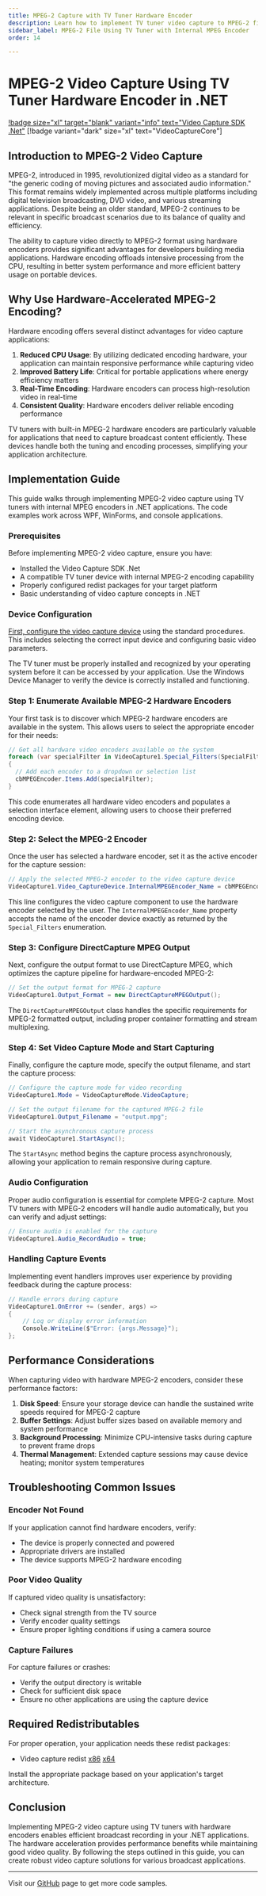 ```yaml
---
title: MPEG-2 Capture with TV Tuner Hardware Encoder
description: Learn how to implement TV tuner video capture to MPEG-2 files in .NET applications. Step-by-step guide with code examples for WPF, WinForms, and console applications. Improve your media streaming applications with hardware acceleration.
sidebar_label: MPEG-2 File Using TV Tuner with Internal MPEG Encoder
order: 14

---
```


# MPEG-2 Video Capture Using TV Tuner Hardware Encoder in .NET

[!badge size="xl" target="blank" variant="info" text="Video Capture SDK .Net"](https://www.visioforge.com/video-capture-sdk-net) [!badge variant="dark" size="xl" text="VideoCaptureCore"]

## Introduction to MPEG-2 Video Capture

MPEG-2, introduced in 1995, revolutionized digital video as a standard for "the generic coding of moving pictures and associated audio information." This format remains widely implemented across multiple platforms including digital television broadcasting, DVD video, and various streaming applications. Despite being an older standard, MPEG-2 continues to be relevant in specific broadcast scenarios due to its balance of quality and efficiency.

The ability to capture video directly to MPEG-2 format using hardware encoders provides significant advantages for developers building media applications. Hardware encoding offloads intensive processing from the CPU, resulting in better system performance and more efficient battery usage on portable devices.

## Why Use Hardware-Accelerated MPEG-2 Encoding?

Hardware encoding offers several distinct advantages for video capture applications:

1. **Reduced CPU Usage**: By utilizing dedicated encoding hardware, your application can maintain responsive performance while capturing video
2. **Improved Battery Life**: Critical for portable applications where energy efficiency matters
3. **Real-Time Encoding**: Hardware encoders can process high-resolution video in real-time
4. **Consistent Quality**: Hardware encoders deliver reliable encoding performance

TV tuners with built-in MPEG-2 hardware encoders are particularly valuable for applications that need to capture broadcast content efficiently. These devices handle both the tuning and encoding processes, simplifying your application architecture.

## Implementation Guide

This guide walks through implementing MPEG-2 video capture using TV tuners with internal MPEG encoders in .NET applications. The code examples work across WPF, WinForms, and console applications.

### Prerequisites

Before implementing MPEG-2 video capture, ensure you have:

- Installed the Video Capture SDK .Net
- A compatible TV tuner device with internal MPEG-2 encoding capability
- Properly configured redist packages for your target platform
- Basic understanding of video capture concepts in .NET

### Device Configuration

[First, configure the video capture device](../video-sources/video-capture-devices/index.md) using the standard procedures. This includes selecting the correct input device and configuring basic video parameters.

The TV tuner must be properly installed and recognized by your operating system before it can be accessed by your application. Use the Windows Device Manager to verify the device is correctly installed and functioning.

### Step 1: Enumerate Available MPEG-2 Hardware Encoders

Your first task is to discover which MPEG-2 hardware encoders are available in the system. This allows users to select the appropriate encoder for their needs:

```cs
// Get all hardware video encoders available on the system
foreach (var specialFilter in VideoCapture1.Special_Filters(SpecialFilterType.HardwareVideoEncoder))
{
  // Add each encoder to a dropdown or selection list
  cbMPEGEncoder.Items.Add(specialFilter);
}
```

This code enumerates all hardware video encoders and populates a selection interface element, allowing users to choose their preferred encoding device.

### Step 2: Select the MPEG-2 Encoder

Once the user has selected a hardware encoder, set it as the active encoder for the capture session:

```cs
// Apply the selected MPEG-2 encoder to the video capture device
VideoCapture1.Video_CaptureDevice.InternalMPEGEncoder_Name = cbMPEGEncoder.Text;
```

This line configures the video capture component to use the hardware encoder selected by the user. The `InternalMPEGEncoder_Name` property accepts the name of the encoder device exactly as returned by the `Special_Filters` enumeration.

### Step 3: Configure DirectCapture MPEG Output

Next, configure the output format to use DirectCapture MPEG, which optimizes the capture pipeline for hardware-encoded MPEG-2:

```cs
// Set the output format for MPEG-2 capture
VideoCapture1.Output_Format = new DirectCaptureMPEGOutput();
```

The `DirectCaptureMPEGOutput` class handles the specific requirements for MPEG-2 formatted output, including proper container formatting and stream multiplexing.

### Step 4: Set Video Capture Mode and Start Capturing

Finally, configure the capture mode, specify the output filename, and start the capture process:

```cs
// Configure the capture mode for video recording
VideoCapture1.Mode = VideoCaptureMode.VideoCapture;

// Set the output filename for the captured MPEG-2 file
VideoCapture1.Output_Filename = "output.mpg";

// Start the asynchronous capture process
await VideoCapture1.StartAsync();
```

The `StartAsync` method begins the capture process asynchronously, allowing your application to remain responsive during capture.

### Audio Configuration

Proper audio configuration is essential for complete MPEG-2 capture. Most TV tuners with MPEG-2 encoders will handle audio automatically, but you can verify and adjust settings:

```cs
// Ensure audio is enabled for the capture
VideoCapture1.Audio_RecordAudio = true;
```

### Handling Capture Events

Implementing event handlers improves user experience by providing feedback during the capture process:

```cs
// Handle errors during capture
VideoCapture1.OnError += (sender, args) =>
{
    // Log or display error information
    Console.WriteLine($"Error: {args.Message}");
};
```

## Performance Considerations

When capturing video with hardware MPEG-2 encoders, consider these performance factors:

1. **Disk Speed**: Ensure your storage device can handle the sustained write speeds required for MPEG-2 capture
2. **Buffer Settings**: Adjust buffer sizes based on available memory and system performance
3. **Background Processing**: Minimize CPU-intensive tasks during capture to prevent frame drops
4. **Thermal Management**: Extended capture sessions may cause device heating; monitor system temperatures

## Troubleshooting Common Issues

### Encoder Not Found

If your application cannot find hardware encoders, verify:

- The device is properly connected and powered
- Appropriate drivers are installed
- The device supports MPEG-2 hardware encoding

### Poor Video Quality

If captured video quality is unsatisfactory:

- Check signal strength from the TV source
- Verify encoder quality settings
- Ensure proper lighting conditions if using a camera source

### Capture Failures

For capture failures or crashes:

- Verify the output directory is writable
- Check for sufficient disk space
- Ensure no other applications are using the capture device

## Required Redistributables

For proper operation, your application needs these redist packages:

- Video capture redist [x86](https://www.nuget.org/packages/VisioForge.DotNet.Core.Redist.VideoCapture.x86/) [x64](https://www.nuget.org/packages/VisioForge.DotNet.Core.Redist.VideoCapture.x64/)

Install the appropriate package based on your application's target architecture.

## Conclusion

Implementing MPEG-2 video capture using TV tuners with hardware encoders enables efficient broadcast recording in your .NET applications. The hardware acceleration provides performance benefits while maintaining good video quality. By following the steps outlined in this guide, you can create robust video capture solutions for various broadcast applications.

---

Visit our [GitHub](https://github.com/visioforge/.Net-SDK-s-samples) page to get more code samples.
